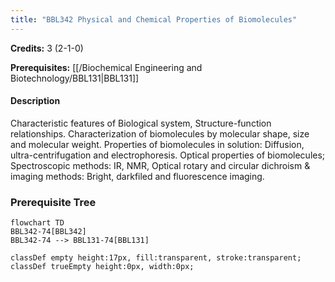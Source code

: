 ```yaml
---
title: "BBL342 Physical and Chemical Properties of Biomolecules"
---
```

**Credits:** 3 (2-1-0)

**Prerequisites:** [[/Biochemical Engineering and Biotechnology/BBL131|BBL131]]

#### Description
Characteristic features of Biological system, Structure-function relationships. Characterization of biomolecules by molecular shape, size and molecular weight. Properties of biomolecules in solution: Diffusion, ultra-centrifugation and electrophoresis. Optical properties of biomolecules; Spectroscopic methods: IR, NMR, Optical rotary and circular dichroism & imaging methods: Bright, darkfiled and fluorescence imaging.

### Prerequisite Tree

```mermaid
flowchart TD
BBL342-74[BBL342]
BBL342-74 --> BBL131-74[BBL131]

classDef empty height:17px, fill:transparent, stroke:transparent;
classDef trueEmpty height:0px, width:0px;
```